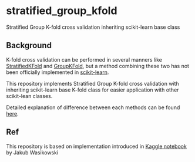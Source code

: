 # stratified_group_kfold
Stratified Group K-fold cross validation inheriting scikit-learn base class

## Background
K-fold cross validation can be performed in several manners like [StratifiedKFold](https://scikit-learn.org/stable/modules/generated/sklearn.model_selection.StratifiedKFold.html#sklearn.model_selection.StratifiedKFold) 
and [GroupKFold](https://scikit-learn.org/stable/modules/generated/sklearn.model_selection.GroupKFold.html#sklearn.model_selection.GroupKFold), 
but a method combining these two has not been officially implemented in [scikit-learn](https://scikit-learn.org/stable/index.html).

This repository implements Stratified Group K-fold cross validation with inheriting scikit-learn base K-fold class for easier application with other scikit-lean classes.

Detailed explanation of difference between each methods can be found [here](https://scikit-learn.org/stable/auto_examples/model_selection/plot_cv_indices.html#sphx-glr-auto-examples-model-selection-plot-cv-indices-py).

## Ref
This repository is based on implementation introduced in [Kaggle notebook](https://www.kaggle.com/jakubwasikowski/stratified-group-k-fold-cross-validation) by Jakub Wasikowski
